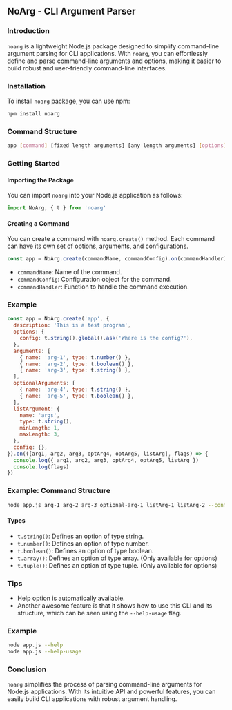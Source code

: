 ## NoArg - CLI Argument Parser

### Introduction

`noarg` is a lightweight Node.js package designed to simplify command-line argument parsing for CLI applications. With `noarg`, you can effortlessly define and parse command-line arguments and options, making it easier to build robust and user-friendly command-line interfaces.

### Installation

To install `noarg` package, you can use npm:

```bash
npm install noarg
```

### Command Structure

```sh
app [command] [fixed length arguments] [any length arguments] [options]
```

### Getting Started

#### Importing the Package

You can import `noarg` into your Node.js application as follows:

```javascript
import NoArg, { t } from 'noarg'
```

#### Creating a Command

You can create a command with `noarg.create()` method. Each command can have its own set of options, arguments, and configurations.

```javascript
const app = NoArg.create(commandName, commandConfig).on(commandHandler)
```

- `commandName`: Name of the command.
- `commandConfig`: Configuration object for the command.
- `commandHandler`: Function to handle the command execution.

### Example

```javascript
const app = NoArg.create('app', {
  description: 'This is a test program',
  options: {
    config: t.string().global().ask('Where is the config?'),
  },
  arguments: [
    { name: 'arg-1', type: t.number() },
    { name: 'arg-2', type: t.boolean() },
    { name: 'arg-3', type: t.string() },
  ],
  optionalArguments: [
    { name: 'arg-4', type: t.string() },
    { name: 'arg-5', type: t.boolean() },
  ],
  listArgument: {
    name: 'args',
    type: t.string(),
    minLength: 1,
    maxLength: 3,
  },
  config: {},
}).on(([arg1, arg2, arg3, optArg4, optArg5, listArg], flags) => {
  console.log({ arg1, arg2, arg3, optArg4, optArg5, listArg })
  console.log(flags)
})
```

### Example: Command Structure

```sh
node app.js arg-1 arg-2 arg-3 optional-arg-1 listArg-1 listArg-2 --config config.json
```

#### Types

- `t.string()`: Defines an option of type string.
- `t.number()`: Defines an option of type number.
- `t.boolean()`: Defines an option of type boolean.
- `t.array()`: Defines an option of type array. (Only available for options)
- `t.tuple()`: Defines an option of type tuple. (Only available for options)

### Tips

- Help option is automatically available.
- Another awesome feature is that it shows how to use this CLI and its structure, which can be seen using the `--help-usage` flag.

### Example

```sh
node app.js --help
node app.js --help-usage
```

### Conclusion

`noarg` simplifies the process of parsing command-line arguments for Node.js applications. With its intuitive API and powerful features, you can easily build CLI applications with robust argument handling.
